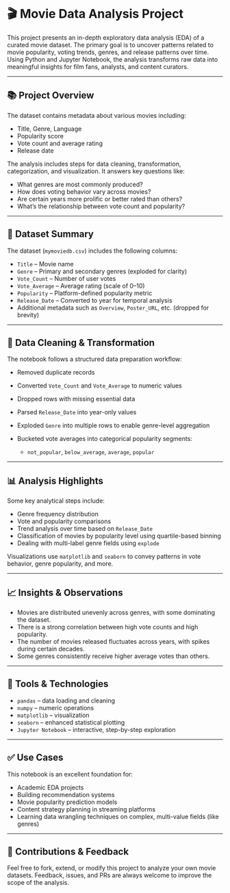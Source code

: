 

# 🎬 Movie Data Analysis Project

This project presents an in-depth exploratory data analysis (EDA) of a curated movie dataset. The primary goal is to uncover patterns related to movie popularity, voting trends, genres, and release patterns over time. Using Python and Jupyter Notebook, the analysis transforms raw data into meaningful insights for film fans, analysts, and content curators.

---

## 📚 Project Overview

The dataset contains metadata about various movies including:

* Title, Genre, Language
* Popularity score
* Vote count and average rating
* Release date

The analysis includes steps for data cleaning, transformation, categorization, and visualization. It answers key questions like:

* What genres are most commonly produced?
* How does voting behavior vary across movies?
* Are certain years more prolific or better rated than others?
* What’s the relationship between vote count and popularity?

---

## 🔧 Dataset Summary

The dataset (`mymoviedb.csv`) includes the following columns:

* `Title` – Movie name
* `Genre` – Primary and secondary genres (exploded for clarity)
* `Vote_Count` – Number of user votes
* `Vote_Average` – Average rating (scale of 0–10)
* `Popularity` – Platform-defined popularity metric
* `Release_Date` – Converted to year for temporal analysis
* Additional metadata such as `Overview`, `Poster_URL`, etc. (dropped for brevity)

---

## 🧹 Data Cleaning & Transformation

The notebook follows a structured data preparation workflow:

* Removed duplicate records
* Converted `Vote_Count` and `Vote_Average` to numeric values
* Dropped rows with missing essential data
* Parsed `Release_Date` into year-only values
* Exploded `Genre` into multiple rows to enable genre-level aggregation
* Bucketed vote averages into categorical popularity segments:

  * `not_popular`, `below_average`, `average`, `popular`

---

## 📊 Analysis Highlights

Some key analytical steps include:

* Genre frequency distribution
* Vote and popularity comparisons
* Trend analysis over time based on `Release_Date`
* Classification of movies by popularity level using quartile-based binning
* Dealing with multi-label genre fields using `explode`

Visualizations use `matplotlib` and `seaborn` to convey patterns in vote behavior, genre popularity, and more.

---

## 📈 Insights & Observations

* Movies are distributed unevenly across genres, with some dominating the dataset.
* There is a strong correlation between high vote counts and high popularity.
* The number of movies released fluctuates across years, with spikes during certain decades.
* Some genres consistently receive higher average votes than others.

---

## 🧰 Tools & Technologies

* `pandas` – data loading and cleaning
* `numpy` – numeric operations
* `matplotlib` – visualization
* `seaborn` – enhanced statistical plotting
* `Jupyter Notebook` – interactive, step-by-step exploration

---

## ✅ Use Cases

This notebook is an excellent foundation for:

* Academic EDA projects
* Building recommendation systems
* Movie popularity prediction models
* Content strategy planning in streaming platforms
* Learning data wrangling techniques on complex, multi-value fields (like genres)

---

## 🙌 Contributions & Feedback

Feel free to fork, extend, or modify this project to analyze your own movie datasets. Feedback, issues, and PRs are always welcome to improve the scope of the analysis.


